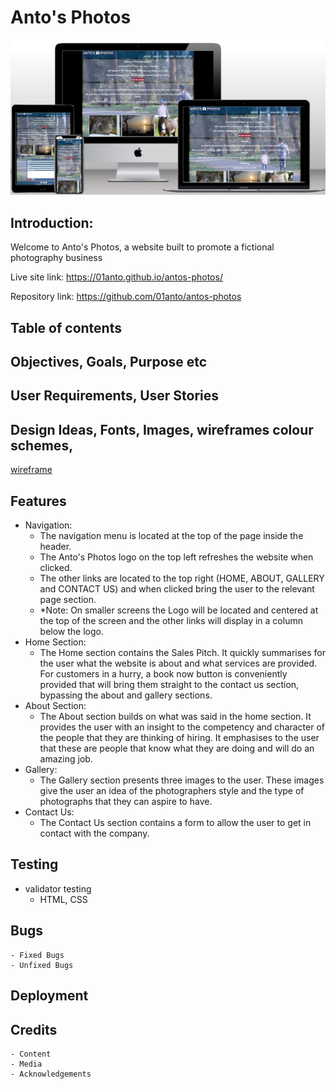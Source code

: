 # Anto's Photos
![Antos Photos techsini mockup](readme-extras/techsini-antosphotos-mockup.jpg)
## Introduction:
Welcome to Anto's Photos, a website built to promote a fictional photography business

Live site link: https://01anto.github.io/antos-photos/

Repository link: https://github.com/01anto/antos-photos

## Table of contents
## Objectives, Goals, Purpose etc
## User Requirements, User Stories
## Design Ideas, Fonts, Images,  wireframes colour schemes,
[wireframe](readme-extras/wireframe.pdf)
## Features
  - Navigation:
    - The navigation menu is located at the top of the page inside the header.
    - The Anto's Photos logo on the top left refreshes the website when clicked.
    - The other links are located to the top right (HOME, ABOUT, GALLERY and CONTACT US) and when clicked bring the user to the relevant page section.
    - *Note: On smaller screens the Logo will be located and centered at the top of the screen and the other links will display in a column below the logo.
  - Home Section:
    - The Home section contains the Sales Pitch. It quickly summarises for the user what the website is about and what services are provided. For customers in a hurry, a book now button is conveniently provided that will bring them straight to the contact us section, bypassing the about and gallery sections.
  - About Section:
    - The About section builds on what was said in the home section. It provides the user with an insight to the competency and character of the people that they are thinking of hiring. It emphasises to the user that these are people that know what they are doing and will do an amazing job.
  - Gallery:
    - The Gallery section presents three images to the user. These images give the user an idea of the photographers style and the type of photographs that they can aspire to have.
  - Contact Us:
    - The Contact Us section contains a form to allow the user to get in contact with the company.
## Testing
  - validator testing
    - HTML, CSS
## Bugs
    - Fixed Bugs
    - Unfixed Bugs
## Deployment
## Credits
    - Content
    - Media
    - Acknowledgements




